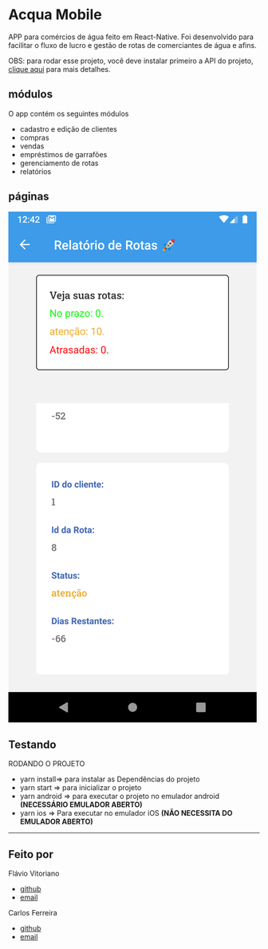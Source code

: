 # Acqua Mobile

APP para comércios de água feito em React-Native. Foi desenvolvido para facilitar o fluxo de lucro e gestão de rotas de comerciantes de água e afins.

OBS: para rodar esse projeto, você deve instalar primeiro a API do projeto, [clique aqui](https://github.com/flavioVitoriano//) para mais detalhes.

## módulos

O app contém os seguintes módulos

* cadastro e edição de clientes
* compras
* vendas
* empréstimos de garrafões
* gerenciamento de rotas
* relatórios

## páginas
![Foto do App](https://github.com/flavioVitoriano/acquaMobile/blob/master/Screenshot_1605541352.png)

## Testando
RODANDO O PROJETO
* yarn install=>  para instalar as  Dependências do projeto
* yarn start => para inicializar o projeto
* yarn android => para executar o projeto no emulador android
**(NECESSÁRIO EMULADOR ABERTO)**
* yarn ios => Para executar no emulador iOS
**(NÃO NECESSITA DO  EMULADOR ABERTO)**

****

## Feito por
Flávio Vitoriano
* [github](https://www.github.com/flavioVitoriano)
* [email](https://flavio.vitorianodev@gmail.com)

Carlos Ferreira
* [github](https://www.github.com/CarlosSTS)
* [email](https://carlossts826@@gmail.com)
